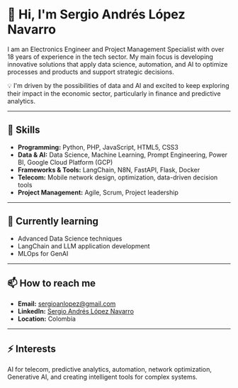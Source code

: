   # 👋 Hi, I'm Sergio Andrés López Navarro

I am an Electronics Engineer and Project Management Specialist with over 18 years of experience in the tech sector. My main focus is developing innovative solutions that apply data science, automation, and AI to optimize processes and products and support strategic decisions.
 
💡 I'm driven by the possibilities of data and AI and excited to keep exploring their impact in the economic sector, particularly in finance and predictive analytics.

---

## 🚀 Skills

- **Programming:** Python, PHP, JavaScript, HTML5, CSS3
- **Data & AI:** Data Science, Machine Learning, Prompt Engineering, Power BI, Google Cloud Platform (GCP)
- **Frameworks & Tools:** LangChain, N8N, FastAPI, Flask, Docker
- **Telecom:** Mobile network design, optimization, data-driven decision tools
- **Project Management:** Agile, Scrum, Project leadership

---

## 🌱 Currently learning

- Advanced Data Science techniques
- LangChain and LLM application development
- MLOps for GenAI

---

## 📫 How to reach me

- **Email:** sergioanlopez@gmail.com
- **LinkedIn:** [Sergio Andrés López Navarro](https://www.linkedin.com/in/sergioanlopez/)
- **Location:** Colombia

---

## ⚡ Interests

AI for telecom, predictive analytics, automation, network optimization, Generative AI, and creating intelligent tools for complex systems.
